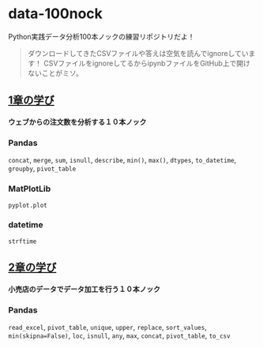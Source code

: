 # data-100nock
Python実践データ分析100本ノックの練習リポジトリだよ！

> ダウンロードしてきたCSVファイルや答えは空気を読んでignoreしています！
> CSVファイルをignoreしてるからipynbファイルをGitHub上で開けないことがミソ。

## [1章の学び](https://github.com/Hirochon/data-100nock/tree/master/practice_code/chapter_1/README.md)
#### ウェブからの注文数を分析する１０本ノック
### Pandas
`concat`, `merge`, `sum`, `isnull`, `describe`, `min()`, `max()`, `dtypes`, `to_datetime`, `groupby`, `pivot_table`
### MatPlotLib
`pyplot.plot`
### datetime
`strftime`

## [2章の学び](https://github.com/Hirochon/data-100nock/blob/master/practice_code/chapter_2/README.md)
#### 小売店のデータでデータ加工を行う１０本ノック
### Pandas
`read_excel`, `pivot_table`, `unique`, `upper`, `replace`, `sort_values`, `min(skipna=False)`, `loc`, `isnull`, `any`, `max`, `concat`, `pivot_table`, `to_csv`
